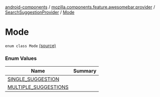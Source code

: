 [android-components](../../../index.md) / [mozilla.components.feature.awesomebar.provider](../../index.md) / [SearchSuggestionProvider](../index.md) / [Mode](./index.md)

# Mode

`enum class Mode` [(source)](https://github.com/mozilla-mobile/android-components/blob/master/components/feature/awesomebar/src/main/java/mozilla/components/feature/awesomebar/provider/SearchSuggestionProvider.kt#L126)

### Enum Values

| Name | Summary |
|---|---|
| [SINGLE_SUGGESTION](-s-i-n-g-l-e_-s-u-g-g-e-s-t-i-o-n.md) |  |
| [MULTIPLE_SUGGESTIONS](-m-u-l-t-i-p-l-e_-s-u-g-g-e-s-t-i-o-n-s.md) |  |
